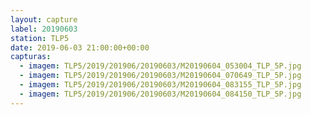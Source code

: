 ```yaml
---
layout: capture
label: 20190603
station: TLP5
date: 2019-06-03 21:00:00+00:00
capturas:
  - imagem: TLP5/2019/201906/20190603/M20190604_053004_TLP_5P.jpg
  - imagem: TLP5/2019/201906/20190603/M20190604_070649_TLP_5P.jpg
  - imagem: TLP5/2019/201906/20190603/M20190604_083155_TLP_5P.jpg
  - imagem: TLP5/2019/201906/20190603/M20190604_084150_TLP_5P.jpg
---
```

